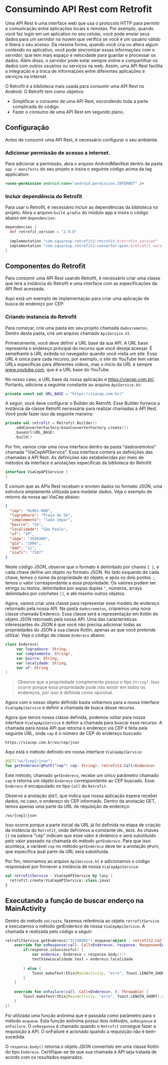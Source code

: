 # Consumindo API Rest com Retrofit

Uma API Rest é uma interface web que usa o protocolo HTTP para permitir a comunicação entre aplicações locais e remotas. Por exemplo, quando você faz login em um aplicativo no seu celular, você pode enviar seus dados para um servidor na nuvem que verifica se você é um usuário válido e libera o seu acesso. Da mesma forma, quando você cria ou altera algum conteúdo no aplicativo, você pode sincronizar essas informações com o servidor, que tem mais espaço e velocidade para guardar e processar os dados. Além disso, o servidor pode estar sempre online e compartilhar os dados com outros usuários ou serviços na web. Assim, uma API Rest facilita a integração e a troca de informações entre diferentes aplicações e serviços na internet.

O Retrofit é a biblioteca mais usada para consumir uma API Rest no Android. O Retrofit tem como objetivo:

 - Simplificar o consumo de uma API Rest, escondendo toda a parte complicada do código.
 - Fazer o consumo de uma API Rest em segundo plano.

## Configuração
Antes de consumir uma API Rest, é necessário configurar o seu ambiente.

### Adicionar permissão de acesso a internet.
Para adicionar a permissão, abra o arquivo AndroidManifest dentro da pasta `app > manifests` do seu projeto e insira o seguinte código acima da tag application:

```xml
<uses-permission android:name="android.permission.INTERNET" />
```

### Incluir dependência do Retrofit
Para usar o Retrofit, é necessário incluir as dependências da biblioteca no projeto. Abra o arquivo `build.gradle` do módulo app e insira o código abaixo em `dependencies`:

```groovy
dependencies {
  def retrofit_version = "2.9.0"
  
  implementation "com.squareup.retrofit2:retrofit:$retrofit_version" 
  implementation "com.squareup.retrofit2:converter-gson:$retrofit_version"
}
```





## Componentes do Retrofit

Para consumir uma API Rest usando Retrofit, é necessário criar uma classe que terá a instância do Retrofit e uma interface com as especificações da API Rest acessada.

Aqui está um exemplo de implementação para criar uma aplicação de busca de endereço por CEP:

### Criando instancia do Retrofit

Para começar, crie uma pasta em seu projeto chamada `dadosremotos`. Dentro desta pasta, crie um arquivo chamado `ApiService.kt`.

Primeiramente, você deve definir a URL base da sua API. A URL base representa o endereço principal do recurso que você deseja acessar. É semelhante à URL exibida no navegador quando você visita um site. Essa URL é única para cada recurso, por exemplo, o site do YouTube tem várias URLs específicas para diferentes vídeos, mas o início da URL é sempre www.youtube.com, que é a URL base do YouTube.

No nosso caso, a URL base da nossa aplicação é https://viacep.com.br/. Portanto, adicione a seguinte constante ao arquivo `ApiService.kt`:


```kotlin
private const val URL_BASE = "https://viacep.com.br/"
```
A seguir, você deve configurar o Builder do Retrofit. Esse Builder fornece a instância da classe Retrofit necessária para realizar chamadas à API Rest. Você pode fazer isso da seguinte maneira:

```kotlin
private val retrofit = Retrofit.Builder()  
    .addConverterFactory(GsonConverterFactory.create())  
    .baseUrl(URL_BASE)  
    .build()
```

Por fim, vamos criar uma nova interface dentro da pasta "dadosremotos" chamada "ViaCepAPIService". Essa interface conterá as definições das chamadas à API Rest. As definições são estabelecidas por meio de métodos da interface e anotações específicas da biblioteca do Retrofit:

```kotlin
interface ViaCepAPIService {
}
```














É comum que as APIs Rest recebam e enviem dados no formato JSON, uma estrutura amplamente utilizada para modelar dados.
Veja o exemplo de retorno da nossa api ViaCep abaixo:
```json
{
  "cep": "01001-000",
  "logradouro": "Praça da Sé",
  "complemento": "lado ímpar",
  "bairro": "Sé",
  "localidade": "São Paulo",
  "uf": "SP",
  "ibge": "3550308",
  "gia": "1004",
  "ddd": "11",
  "siafi": "7107"
}
```
Neste código JSON, observe que o formato é delimitado por chaves `{ }`, e cada chave define um objeto no formato JSON. No lado esquerdo de cada chave, temos o nome da propriedade do objeto, e após os dois pontos `:`, temos o valor correspondente a essa propriedade. Os valores podem ser strings ou textos, delimitados por aspas duplas `"`, números, arrays delimitados por colchetes `[]`, e até mesmo outros objetos.

Agora, vamos criar uma classe para representar esse modelo de endereço retornado pela nossa API. Na pasta `dadosremotos`, criaremos uma nova classe chamada Endereco. Essa classe será a representação em Kotlin do objeto JSON retornado pela nossa API. Uma das características interessantes do JSON é que você não precisa adicionar todas as propriedades do JSON à sua classe Kotlin, apenas as que você pretende utilizar. Veja o código da classe `Endereco` abaixo:

```kotlin
class Endereco(  
     var logradouro: String,  
	 var complemento: String?,  
	 var bairro: String,  
	 var localidade: String,  
	 var uf: String  
)
```

> Observe que a propriedade complemento possui o tipo `String?`. Isso ocorre porque essa propriedade pode não existir em todos os endereços, por isso é definida como opcional.

Agora com o nosso objeto definido basta voltarmos para a nossa interface `ViaCepApiService` e definir a chamada de busca desse recurso.

Agora que temos nossa classe definida, podemos voltar para nossa interface `ViaCepApiService` e definir a chamada para buscar esse recurso. A chamada para nossa API que retorna o endereço via CEP é feita pela seguinte URL, onde `cep` é o número de CEP do endereço buscado:

    https://viacep.com.br/ws/cep/json

Aqui está o método definido em nossa interface `ViaCepApiService`:

```kotlin
@GET("ws/{cep}/json")  
fun getEndereco(@Path("cep") cep: String): retrofit2.Call<Endereco>
```

Este método, chamado `getEndereco`, recebe um único parâmetro chamado `cep` e retorna um objeto `Endereco` correspondente ao CEP buscado. Esse `Endereco` é encapsulado no tipo `Call` do `Retrofit`.

Observe a anotação `@GET`, que indica que nossa aplicação espera receber dados, no caso, o endereço do CEP informado. Dentro da anotação GET, temos apenas uma parte da URL de requisição de endereço:

    /ws/{cep}/json
Isso ocorre porque a parte inicial da URL já foi definida na etapa de criação da instância do `Retrofit`, onde definimos a constante `URL_BASE`. As chaves `{}` na palavra "cep" indicam que esse valor é dinâmico e será substituído pelo valor passado na chamada do método `getEndereco`. Para que isso aconteça, a variável `cep` no método `getEndereco` deve ter a anotação `@Path`, que especifica qual parte da URL será substituída.

Por fim, retornamos ao arquivo `ApiService.kt` e adicionamos o código responsável por fornecer a instância de nossa `ViaCepApiService`:
```kotlin
val retrofitService : ViaCepAPIService by lazy {  
  retrofit.create(ViaCepAPIService::class.java)  
}
```

## Executando a função de buscar enderço na MainActivity

Dentro do método `onCreate`, fazemos referência ao objeto `retrofitService` e executamos o método getEndereco de nossa `ViaCepApiService`. A chamada é realizada pelo código a seguir:

```kotlin
retrofitService.getEndereco("31748402").enqueue(object : retrofit2.Callback<Endereco> {  
    override fun onResponse(call: Call<Endereco>, response: Response<Endereco>) {  
        if(response.isSuccessful) {  
            var endereco: Endereco = response.body()!!  
            textViewLocalidade.text = endereco.localidade
  
        } else {  
            Toast.makeText(this@MainActivity, "erro", Toast.LENGTH_SHORT).show()  
        }  
    }  
  
    override fun onFailure(call: Call<Endereco>, t: Throwable) {  
        Toast.makeText(this@MainActivity, "erro", Toast.LENGTH_SHORT).show()  
    }  
})
```
Foi utilizada uma função anônima que é passada como parâmetro para o método `enqueue`. Esta função anônima possui dois métodos, `onResponse` e `onFailure`. O `onResponse` é chamado quando o `Retrofit` consegue fazer a requisição à API. O onFailure é acionado quando a requisição não é bem-sucedida.

O `response.body()` retorna o objeto JSON convertido em uma classe Kotlin do tipo `Endereco`. Certifique-se de que sua chamada à API seja tratada de acordo com os resultados esperados.